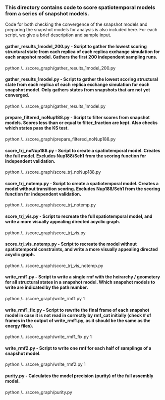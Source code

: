 ### This directory contains code to score spatiotemporal models from a series of snapshot models.
Code for both checking the convergence of the snapshot models and preparing the snapshot models for analysis is also included here.
For each script, we give a brief description and sample input.

#### gather_results_1model_200.py - Script to gather the lowest scoring structural state from each replica of each replica exchange simulation for each snapshot model. Gathers the first 200 independent sampling runs.
python /.../score_graph/gather_results_1model_200.py

#### gather_results_1model.py - Script to gather the lowest scoring structural state from each replica of each replica exchange simulation for each snapshot model. Only gathers states from snapshots that are not yet converged.
python /.../score_graph/gather_results_1model.py

#### prepare_filtered_noNup188.py - Script to filter scores from snapshot models. Scores less than or equal to filter_fraction are kept. Also checks which states pass the KS test.
python /.../score_graph/prepare_filtered_noNup188.py

#### score_trj_noNup188.py - Script to create a spatiotemporal model. Creates the full model. Excludes Nup188/Seh1 from the scoring function for independent validation.
python /.../score_graph/score_trj_noNup188.py

#### score_trj_notemp.py - Script to create a spatiotemporal model. Creates a model without transition scoring. Excludes Nup188/Seh1 from the scoring function for independent validation.
python /.../score_graph/score_trj_notemp.py

#### score_trj_vis.py - Script to recreate the full spatiotemporal model, and write a more visually appealing directed acyclic graph.
python /.../score_graph/score_trj_vis.py

#### score_trj_vis_notemp.py - Script to recreate the model without spatiotemporal constraints, and write a more visually appealing directed acyclic graph.
python /.../score_graph/score_trj_vis_notemp.py

#### write_rmf1.py - Script to write a single rmf with the heirarchy / geometery for all structural states in a snapshot model. Which snapshot models to write are indicated by the path number.
python /.../score_graph/write_rmf1.py 1

#### write_rmf1_fix.py - Script to rewrite the final frame of each snapshot model in case it is not read in correctly by rmf_cat initially (check # of frames in the output of write_rmf1.py, as it should be the same as the energy files).
python /.../score_graph/write_rmf1_fix.py 1

#### write_rmf2.py - Script to write one rmf for each half of samplings of a snapshot model.
python /.../score_graph/write_rmf2.py 1

#### purity.py - Calculates the model precision (purity) of the full assembly model.
python /.../score_graph/purity.py
